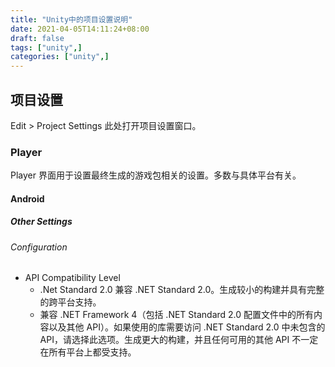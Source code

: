 ```yaml
---
title: "Unity中的项目设置说明"
date: 2021-04-05T14:11:24+08:00
draft: false
tags: ["unity",]
categories: ["unity",]
---
```


## 项目设置

Edit > Project Settings 此处打开项目设置窗口。

### Player

Player 界面用于设置最终生成的游戏包相关的设置。多数与具体平台有关。

#### Android

##### Other Settings

###### Configuration

* API Compatibility Level
    * .Net Standard 2.0 兼容 .NET Standard 2.0。生成较小的构建并具有完整的跨平台支持。
    * 兼容 .NET Framework 4（包括 .NET Standard 2.0 配置文件中的所有内容以及其他 API）。如果使用的库需要访问 .NET Standard 2.0 中未包含的 API，请选择此选项。生成更大的构建，并且任何可用的其他 API 不一定在所有平台上都受支持。